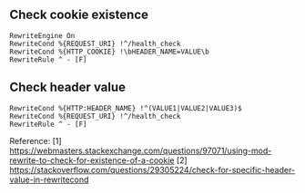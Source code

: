 ## Check cookie existence

```
RewriteEngine On
RewriteCond %{REQUEST_URI} !^/health_check
RewriteCond %{HTTP_COOKIE} !\bHEADER_NAME=VALUE\b
RewriteRule ^ - [F]
```

## Check header value
```
RewriteCond %{HTTP:HEADER_NAME} !^(VALUE1|VALUE2|VALUE3)$
RewriteCond %{REQUEST_URI} !^/health_check
RewriteRule ^ - [F]
```

Reference:
[1] https://webmasters.stackexchange.com/questions/97071/using-mod-rewrite-to-check-for-existence-of-a-cookie
[2] https://stackoverflow.com/questions/29305224/check-for-specific-header-value-in-rewritecond
